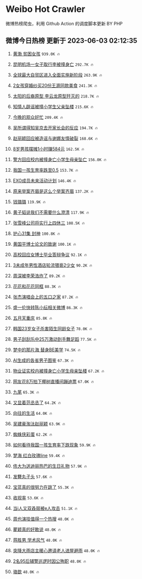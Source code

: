 # Weibo Hot Crawler 



微博热榜爬虫，利用 Github Action 的调度脚本更新 BY PHP 


## 微博今日热榜 更新于 2023-06-03 02:12:35 
1. [黄渤 贫困女孩](https://s.weibo.com/weibo?q=%E9%BB%84%E6%B8%A4%20%E8%B4%AB%E5%9B%B0%E5%A5%B3%E5%AD%A9&t=31&band_rank=1&Refer=top) `939.0K 🔥` 

1. [昆明机场一女子取行李被撞身亡](https://s.weibo.com/weibo?q=%23%E6%98%86%E6%98%8E%E6%9C%BA%E5%9C%BA%E4%B8%80%E5%A5%B3%E5%AD%90%E5%8F%96%E8%A1%8C%E6%9D%8E%E8%A2%AB%E6%92%9E%E8%BA%AB%E4%BA%A1%23&t=31&band_rank=2&Refer=top) `292.7K 🔥` 

1. [全球最大自贸区进入全面实施新阶段](https://s.weibo.com/weibo?q=%23%E5%85%A8%E7%90%83%E6%9C%80%E5%A4%A7%E8%87%AA%E8%B4%B8%E5%8C%BA%E8%BF%9B%E5%85%A5%E5%85%A8%E9%9D%A2%E5%AE%9E%E6%96%BD%E6%96%B0%E9%98%B6%E6%AE%B5%23&t=31&band_rank=3&Refer=top) `263.9K 🔥` 

1. [2女孩穿婚纱买20份王源同款美食](https://s.weibo.com/weibo?q=%232%E5%A5%B3%E5%AD%A9%E7%A9%BF%E5%A9%9A%E7%BA%B1%E4%B9%B020%E4%BB%BD%E7%8E%8B%E6%BA%90%E5%90%8C%E6%AC%BE%E7%BE%8E%E9%A3%9F%23&t=31&band_rank=4&Refer=top) `241.3K 🔥` 

1. [太阳的后裔原型 李云龙原型歼灭的](https://s.weibo.com/weibo?q=%E5%A4%AA%E9%98%B3%E7%9A%84%E5%90%8E%E8%A3%94%E5%8E%9F%E5%9E%8B%20%E6%9D%8E%E4%BA%91%E9%BE%99%E5%8E%9F%E5%9E%8B%E6%AD%BC%E7%81%AD%E7%9A%84&t=31&band_rank=5&Refer=top) `218.7K 🔥` 

1. [知情人辟谣被撞小学生父亲坠楼](https://s.weibo.com/weibo?q=%23%E7%9F%A5%E6%83%85%E4%BA%BA%E8%BE%9F%E8%B0%A3%E8%A2%AB%E6%92%9E%E5%B0%8F%E5%AD%A6%E7%94%9F%E7%88%B6%E4%BA%B2%E5%9D%A0%E6%A5%BC%23&t=31&band_rank=6&Refer=top) `215.6K 🔥` 

1. [今晚的观众好忙](https://s.weibo.com/weibo?q=%23%E4%BB%8A%E6%99%9A%E7%9A%84%E8%A7%82%E4%BC%97%E5%A5%BD%E5%BF%99%23&t=31&band_rank=7&Refer=top) `209.4K 🔥` 

1. [吴所谓得知吴京去开家长会的反应](https://s.weibo.com/weibo?q=%23%E5%90%B4%E6%89%80%E8%B0%93%E5%BE%97%E7%9F%A5%E5%90%B4%E4%BA%AC%E5%8E%BB%E5%BC%80%E5%AE%B6%E9%95%BF%E4%BC%9A%E7%9A%84%E5%8F%8D%E5%BA%94%23&t=31&band_rank=8&Refer=top) `194.7K 🔥` 

1. [赵丽颖回应被造谣与谢娜友情破裂](https://s.weibo.com/weibo?q=%23%E8%B5%B5%E4%B8%BD%E9%A2%96%E5%9B%9E%E5%BA%94%E8%A2%AB%E9%80%A0%E8%B0%A3%E4%B8%8E%E8%B0%A2%E5%A8%9C%E5%8F%8B%E6%83%85%E7%A0%B4%E8%A3%82%23&t=31&band_rank=9&Refer=top) `168.6K 🔥` 

1. [8岁男孩摆摊1小时赚584元](https://s.weibo.com/weibo?q=%238%E5%B2%81%E7%94%B7%E5%AD%A9%E6%91%86%E6%91%8A1%E5%B0%8F%E6%97%B6%E8%B5%9A584%E5%85%83%23&t=31&band_rank=10&Refer=top) `162.5K 🔥` 

1. [警方回应校内被撞身亡小学生母亲坠亡](https://s.weibo.com/weibo?q=%23%E8%AD%A6%E6%96%B9%E5%9B%9E%E5%BA%94%E6%A0%A1%E5%86%85%E8%A2%AB%E6%92%9E%E8%BA%AB%E4%BA%A1%E5%B0%8F%E5%AD%A6%E7%94%9F%E6%AF%8D%E4%BA%B2%E5%9D%A0%E4%BA%A1%23&t=31&band_rank=11&Refer=top) `156.0K 🔥` 

1. [我国一孩生育率跌至0.5](https://s.weibo.com/weibo?q=%23%E6%88%91%E5%9B%BD%E4%B8%80%E5%AD%A9%E7%94%9F%E8%82%B2%E7%8E%87%E8%B7%8C%E8%87%B30.5%23&t=31&band_rank=12&Refer=top) `153.7K 🔥` 

1. [EXO成员未来活动计划](https://s.weibo.com/weibo?q=EXO%E6%88%90%E5%91%98%E6%9C%AA%E6%9D%A5%E6%B4%BB%E5%8A%A8%E8%AE%A1%E5%88%92&t=31&band_rank=13&Refer=top) `146.4K 🔥` 

1. [原来举案齐眉是这么个举案齐眉](https://s.weibo.com/weibo?q=%E5%8E%9F%E6%9D%A5%E4%B8%BE%E6%A1%88%E9%BD%90%E7%9C%89%E6%98%AF%E8%BF%99%E4%B9%88%E4%B8%AA%E4%B8%BE%E6%A1%88%E9%BD%90%E7%9C%89&t=31&band_rank=14&Refer=top) `137.2K 🔥` 

1. [钱璐璐](https://s.weibo.com/weibo?q=%E9%92%B1%E7%92%90%E7%92%90&t=31&band_rank=15&Refer=top) `119.9K 🔥` 

1. [黄子韬说我们不需要什么澄清](https://s.weibo.com/weibo?q=%23%E9%BB%84%E5%AD%90%E9%9F%AC%E8%AF%B4%E6%88%91%E4%BB%AC%E4%B8%8D%E9%9C%80%E8%A6%81%E4%BB%80%E4%B9%88%E6%BE%84%E6%B8%85%23&t=31&band_rank=16&Refer=top) `117.9K 🔥` 

1. [张雪峰公司将实行上四休三](https://s.weibo.com/weibo?q=%23%E5%BC%A0%E9%9B%AA%E5%B3%B0%E5%85%AC%E5%8F%B8%E5%B0%86%E5%AE%9E%E8%A1%8C%E4%B8%8A%E5%9B%9B%E4%BC%91%E4%B8%89%23&t=31&band_rank=17&Refer=top) `108.5K 🔥` 

1. [护心31集 封神](https://s.weibo.com/weibo?q=%E6%8A%A4%E5%BF%8331%E9%9B%86%20%E5%B0%81%E7%A5%9E&t=31&band_rank=18&Refer=top) `100.8K 🔥` 

1. [黄国平博士论文的致谢](https://s.weibo.com/weibo?q=%E9%BB%84%E5%9B%BD%E5%B9%B3%E5%8D%9A%E5%A3%AB%E8%AE%BA%E6%96%87%E7%9A%84%E8%87%B4%E8%B0%A2&t=31&band_rank=19&Refer=top) `100.1K 🔥` 

1. [高校回应女博士毕业答辩争议](https://s.weibo.com/weibo?q=%23%E9%AB%98%E6%A0%A1%E5%9B%9E%E5%BA%94%E5%A5%B3%E5%8D%9A%E5%A3%AB%E6%AF%95%E4%B8%9A%E7%AD%94%E8%BE%A9%E4%BA%89%E8%AE%AE%23&t=31&band_rank=20&Refer=top) `92.1K 🔥` 

1. [3未成年男性酒店轮流猥亵2少女](https://s.weibo.com/weibo?q=%233%E6%9C%AA%E6%88%90%E5%B9%B4%E7%94%B7%E6%80%A7%E9%85%92%E5%BA%97%E8%BD%AE%E6%B5%81%E7%8C%A5%E4%BA%B52%E5%B0%91%E5%A5%B3%23&t=31&band_rank=21&Refer=top) `90.2K 🔥` 

1. [周深被李荣浩炸了](https://s.weibo.com/weibo?q=%23%E5%91%A8%E6%B7%B1%E8%A2%AB%E6%9D%8E%E8%8D%A3%E6%B5%A9%E7%82%B8%E4%BA%86%23&t=31&band_rank=22&Refer=top) `89.2K 🔥` 

1. [花花和花花同框](https://s.weibo.com/weibo?q=%23%E8%8A%B1%E8%8A%B1%E5%92%8C%E8%8A%B1%E8%8A%B1%E5%90%8C%E6%A1%86%23&t=31&band_rank=23&Refer=top) `88.3K 🔥` 

1. [张杰演唱会上的五口之家](https://s.weibo.com/weibo?q=%23%E5%BC%A0%E6%9D%B0%E6%BC%94%E5%94%B1%E4%BC%9A%E4%B8%8A%E7%9A%84%E4%BA%94%E5%8F%A3%E4%B9%8B%E5%AE%B6%23&t=31&band_rank=24&Refer=top) `87.2K 🔥` 

1. [盛一伦快转陈小纭相关微博](https://s.weibo.com/weibo?q=%23%E7%9B%9B%E4%B8%80%E4%BC%A6%E5%BF%AB%E8%BD%AC%E9%99%88%E5%B0%8F%E7%BA%AD%E7%9B%B8%E5%85%B3%E5%BE%AE%E5%8D%9A%23&t=31&band_rank=25&Refer=top) `86.3K 🔥` 

1. [五月天重庆](https://s.weibo.com/weibo?q=%23%E4%BA%94%E6%9C%88%E5%A4%A9%E9%87%8D%E5%BA%86%23&t=31&band_rank=26&Refer=top) `85.8K 🔥` 

1. [韩国23岁女子杀害陌生同龄女子](https://s.weibo.com/weibo?q=%23%E9%9F%A9%E5%9B%BD23%E5%B2%81%E5%A5%B3%E5%AD%90%E6%9D%80%E5%AE%B3%E9%99%8C%E7%94%9F%E5%90%8C%E9%BE%84%E5%A5%B3%E5%AD%90%23&t=31&band_rank=27&Refer=top) `78.0K 🔥` 

1. [男子刮刮乐中25万激动到手舞足蹈](https://s.weibo.com/weibo?q=%23%E7%94%B7%E5%AD%90%E5%88%AE%E5%88%AE%E4%B9%90%E4%B8%AD25%E4%B8%87%E6%BF%80%E5%8A%A8%E5%88%B0%E6%89%8B%E8%88%9E%E8%B6%B3%E8%B9%88%23&t=31&band_rank=28&Refer=top) `77.5K 🔥` 

1. [梦中的那片海 替身BE美学](https://s.weibo.com/weibo?q=%E6%A2%A6%E4%B8%AD%E7%9A%84%E9%82%A3%E7%89%87%E6%B5%B7%20%E6%9B%BF%E8%BA%ABBE%E7%BE%8E%E5%AD%A6&t=31&band_rank=29&Refer=top) `74.5K 🔥` 

1. [AI生成的各省男子图鉴](https://s.weibo.com/weibo?q=AI%E7%94%9F%E6%88%90%E7%9A%84%E5%90%84%E7%9C%81%E7%94%B7%E5%AD%90%E5%9B%BE%E9%89%B4&t=31&band_rank=30&Refer=top) `67.3K 🔥` 

1. [物业证实校内被撞身亡小学生母亲坠楼](https://s.weibo.com/weibo?q=%23%E7%89%A9%E4%B8%9A%E8%AF%81%E5%AE%9E%E6%A0%A1%E5%86%85%E8%A2%AB%E6%92%9E%E8%BA%AB%E4%BA%A1%E5%B0%8F%E5%AD%A6%E7%94%9F%E6%AF%8D%E4%BA%B2%E5%9D%A0%E6%A5%BC%23&t=31&band_rank=31&Refer=top) `67.2K 🔥` 

1. [网友花8万拍下椰树直播间蹦迪票](https://s.weibo.com/weibo?q=%23%E7%BD%91%E5%8F%8B%E8%8A%B18%E4%B8%87%E6%8B%8D%E4%B8%8B%E6%A4%B0%E6%A0%91%E7%9B%B4%E6%92%AD%E9%97%B4%E8%B9%A6%E8%BF%AA%E7%A5%A8%23&t=31&band_rank=32&Refer=top) `67.0K 🔥` 

1. [九尾](https://s.weibo.com/weibo?q=%E4%B9%9D%E5%B0%BE&t=31&band_rank=33&Refer=top) `65.3K 🔥` 

1. [又显着范丞丞了](https://s.weibo.com/weibo?q=%23%E5%8F%88%E6%98%BE%E7%9D%80%E8%8C%83%E4%B8%9E%E4%B8%9E%E4%BA%86%23&t=31&band_rank=34&Refer=top) `64.2K 🔥` 

1. [向往的生活](https://s.weibo.com/weibo?q=%E5%90%91%E5%BE%80%E7%9A%84%E7%94%9F%E6%B4%BB&t=31&band_rank=35&Refer=top) `64.0K 🔥` 

1. [吴建豪淘汰赵丽颖](https://s.weibo.com/weibo?q=%23%E5%90%B4%E5%BB%BA%E8%B1%AA%E6%B7%98%E6%B1%B0%E8%B5%B5%E4%B8%BD%E9%A2%96%23&t=31&band_rank=36&Refer=top) `63.9K 🔥` 

1. [蜘蛛侠彩蛋](https://s.weibo.com/weibo?q=%E8%9C%98%E8%9B%9B%E4%BE%A0%E5%BD%A9%E8%9B%8B&t=31&band_rank=37&Refer=top) `62.2K 🔥` 

1. [如何看待我国一孩生育率下跌现象](https://s.weibo.com/weibo?q=%23%E5%A6%82%E4%BD%95%E7%9C%8B%E5%BE%85%E6%88%91%E5%9B%BD%E4%B8%80%E5%AD%A9%E7%94%9F%E8%82%B2%E7%8E%87%E4%B8%8B%E8%B7%8C%E7%8E%B0%E8%B1%A1%23&t=31&band_rank=38&Refer=top) `59.9K 🔥` 

1. [梦海 红白玫瑰line](https://s.weibo.com/weibo?q=%E6%A2%A6%E6%B5%B7%20%E7%BA%A2%E7%99%BD%E7%8E%AB%E7%91%B0line&t=31&band_rank=39&Refer=top) `59.4K 🔥` 

1. [佟大为送迪丽热巴的生日礼物](https://s.weibo.com/weibo?q=%23%E4%BD%9F%E5%A4%A7%E4%B8%BA%E9%80%81%E8%BF%AA%E4%B8%BD%E7%83%AD%E5%B7%B4%E7%9A%84%E7%94%9F%E6%97%A5%E7%A4%BC%E7%89%A9%23&t=31&band_rank=40&Refer=top) `57.9K 🔥` 

1. [发簪丸子头](https://s.weibo.com/weibo?q=%E5%8F%91%E7%B0%AA%E4%B8%B8%E5%AD%90%E5%A4%B4&t=31&band_rank=41&Refer=top) `57.6K 🔥` 

1. [宝蓝真的很努力在跳了](https://s.weibo.com/weibo?q=%23%E5%AE%9D%E8%93%9D%E7%9C%9F%E7%9A%84%E5%BE%88%E5%8A%AA%E5%8A%9B%E5%9C%A8%E8%B7%B3%E4%BA%86%23&t=31&band_rank=42&Refer=top) `55.3K 🔥` 

1. [收视率](https://s.weibo.com/weibo?q=%E6%94%B6%E8%A7%86%E7%8E%87&t=31&band_rank=43&Refer=top) `53.6K 🔥` 

1. [当i人又双叒叕被e人攻击](https://s.weibo.com/weibo?q=%E5%BD%93i%E4%BA%BA%E5%8F%88%E5%8F%8C%E5%8F%92%E5%8F%95%E8%A2%ABe%E4%BA%BA%E6%94%BB%E5%87%BB&t=31&band_rank=44&Refer=top) `51.1K 🔥` 

1. [周也演技值得一个热搜](https://s.weibo.com/weibo?q=%23%E5%91%A8%E4%B9%9F%E6%BC%94%E6%8A%80%E5%80%BC%E5%BE%97%E4%B8%80%E4%B8%AA%E7%83%AD%E6%90%9C%23&t=31&band_rank=45&Refer=top) `48.0K 🔥` 

1. [瞿颖真的好敢说](https://s.weibo.com/weibo?q=%E7%9E%BF%E9%A2%96%E7%9C%9F%E7%9A%84%E5%A5%BD%E6%95%A2%E8%AF%B4&t=31&band_rank=46&Refer=top) `48.0K 🔥` 

1. [蒋胜男 学术风气](https://s.weibo.com/weibo?q=%E8%92%8B%E8%83%9C%E7%94%B7%20%E5%AD%A6%E6%9C%AF%E9%A3%8E%E6%B0%94&t=31&band_rank=47&Refer=top) `48.0K 🔥` 

1. [突降大雨店主暖心邀请老人进屋避雨](https://s.weibo.com/weibo?q=%23%E7%AA%81%E9%99%8D%E5%A4%A7%E9%9B%A8%E5%BA%97%E4%B8%BB%E6%9A%96%E5%BF%83%E9%82%80%E8%AF%B7%E8%80%81%E4%BA%BA%E8%BF%9B%E5%B1%8B%E9%81%BF%E9%9B%A8%23&t=31&band_rank=48&Refer=top) `48.0K 🔥` 

1. [2名95后辅警巡逻时因公殉职](https://s.weibo.com/weibo?q=%232%E5%90%8D95%E5%90%8E%E8%BE%85%E8%AD%A6%E5%B7%A1%E9%80%BB%E6%97%B6%E5%9B%A0%E5%85%AC%E6%AE%89%E8%81%8C%23&t=31&band_rank=49&Refer=top) `48.0K 🔥` 

1. [骆歆](https://s.weibo.com/weibo?q=%E9%AA%86%E6%AD%86&t=31&band_rank=50&Refer=top) `48.0K 🔥` 

